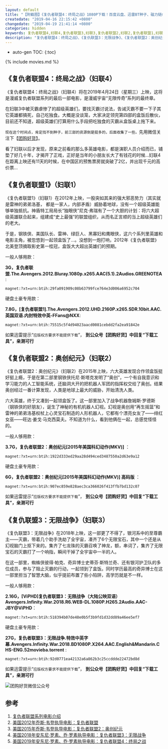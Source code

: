 ```yaml
---
layout: default
title: "【附截图】《复仇者联盟4：终局之战》1080P下载！百度云盘、迅雷BT种子、磁力链magnet"
createdate: "2019-04-16 22:15:42 +0800"
changedate: "2019-04-19 21:41:14 +0800"
categories: hidden
keywords: 复仇者联盟4,妇联4,复仇者联盟3,妇联3,复仇者联盟2,妇联2,复仇者联盟1,妇联1,漫威电影
description: "复仇者联盟4：终局之战》、《复仇联盟3：无限战争》、《复仇者联盟2：奥创纪元》、《复仇者联盟1》的BT种子、Magnet磁力链、迅雷百度云下载地址，钢铁侠、美国队长、雷神、绿巨人、黑寡妇和鹰眼侠一起领盒饭：Avengers.Infinity.War.2018.BD1080P.X264.AAC.English&Mandarin.CHS-ENG.52movieba.torren"
---
```


* auto-gen TOC:
{:toc}

{% include movies.md %}

## 《复仇者联盟4：终局之战》（妇联4）

《复仇者联盟4：终局之战》（妇联4）将在2019年4月24日（星期三）上映，这将是漫威复仇者联盟系列的最后一部电影，是漫威宇宙“无限传奇”系列的最终章。

在妇联3中被灭霸虐惨了的超级英雄们，要找灭霸讨说法，告诫灭霸不要一下子其它英雄都搞死，自己吃独食。大概是没谈笼，大家决定领完第四部的盒饭后散伙，目前还不知道，超级英雄们打算用什么手段把吃独食的灭霸从盒饭桌上拖下来。

`现在这个时间点，肯定找不到种子，前三部的资源倒是挺多的，后面收集了一些。`先用微信关注下【[团购好货](https://www.lijiaocn.com/img/taobaoke/tuanhaohuo-discount.jpg)】。

看了妇联以后才发现，原来之前看的那么多英雄电影，都是演职人员介绍而已，铺垫了好几十年，才揭开了正戏，正好是当年的小朋友长大了有钱花的时候...妇联4在距离上映还有11天的时候，在中国区的预售票房就突破了2亿，并出现千元的高价票...

## 《复仇者联盟1》（妇联1）

《复仇者联盟1》（妇联1）在2012年上映，一股突如其来的强大邪恶势力（其实就是雷神的弟弟洛基， 都是一家人，内部矛盾）威胁着地球，没有一个超级英雄能够单独抵抗。神盾特工局局长“独眼侠”尼克·弗瑞有了一个大胆的计划：将六大超级英雄联合起来，组建成“史上最强”的联盟组织，从而名正言顺的当上超级英雄们的老大。

于是，钢铁侠、美国队长、雷神、绿巨人、黑寡妇和鹰眼侠，这六个系列里英雄和电影主角，被忽悠到一起领盒饭了...。没想到一炮打响，2012年《复仇者联盟》北美登顶摘取影史第一桂冠，盒饭大大超出英雄们的预期。

一般人够用款：

**3G，复仇者联盟.The.Avengers.2012.Bluray.1080p.x265.AAC(5.1).2Audios.GREENOTEA**:

	magnet:?xt=urn:btih:29fa091909c08b63799fce764e3d006a6952c704

硬盘土豪专用款：

**7.8G，[复仇者联盟1].The.Avengers.2012.UHD.2160P.x265.SDR.10bit.AAC.英国双语.内封特效中英-FFans@NXX**:

	magnet:?xt=urn:btih:75515c5f4d94023aacd0081cebdd2fa2ea91842e

如果迅雷提示“`应版权方要求不能提供下载`”， **到公众号【团购好货】中回复“下载工具”，亲测可行**

## 《复仇者联盟2：奥创纪元》（妇联2）

《复仇者联盟2：奥创纪元》（妇联2）在2015年上映，六大英雄发现合作领盒饭挺好挺上瘾，于是在第二部里钢铁侠托尼·斯塔克发明了“奥创”，一个有自我意识和学习能力的人工智能系统，还脑洞大开的把机器人军团的指挥权交给了奥创。结果奥创经过一番计算发现，人类是地球上最大的威胁，开始清洗人类。

六大英雄，终于又凑到一起领盒饭了。这一部里加入了战争机器詹姆斯·罗德斯（钢铁侠的好朋友），诞生了神秘的有机机器人幻视。幻视是奥创用“再生摇篮”和雷神的弟弟洛基权杖上心灵宝石制造的人形机器人，它都有个漂亮女友了——绯红女巫——旺达·姜戈·马克西莫夫。不知道为什么，看到他俩在一起，总感觉怪怪的。

一般人够用款：

**3.7G，复仇者联盟2：奥创纪元[2015年美国科幻动作(MKV)]** ：

	magnet:?xt=urn:btih:1922d333ed29aa28d494ced3487550a2d63e9a12

硬盘土豪专用款：

**6G，复仇者联盟2：奥创纪元[2015年美国科幻动作(MKV)] 高码版** ：

	magnet:?xt=urn:btih:907ec859e828aec3ca366026f413ffb7bd132c07

如果迅雷提示“`应版权方要求不能提供下载`”， **到公众号【团购好货】中回复“下载工具”，亲测可行**

## 《复仇联盟3：无限战争》（妇联3）

《复仇联盟3：无限战争》在2018年上映，这一部更了不得了，银河系中的至尊霸主——灭霸，带着几个助手洗劫了全宇宙，凑齐了6个无限宝石，其中一个还是从幻视脑门上抠下来的。集齐了七龙珠的灭霸召唤了神龙，额，串词了，集齐了无限宝石的灭霸打了一个响指，瞬间干掉了全宇宙中一半的人。

在这一部里，蜘蛛侠彼得·帕克、奇异博士史蒂芬·斯特兰奇、还有银河护卫队的多位成员，参与了阻止灭霸的行动，一起领到了盒饭。同时学历最高的奇异博士在这一部里担当了智慧大脑，似乎提前布置了些小陷阱，高学历就是不一样。

一般人够用款：

**2.16G，[ViPHD]复仇者联盟3：无限战争（大陆公映双语）Avengers.Infinity.War.2018.R6.WEB-DL.1080P.H265.2Audio.AAC-JBY@ViPHD**：

	magnet:?xt=urn:btih:518394b07de48e0b5f3b9fd1d32dd89a46ee5ef7

硬盘土豪专用款：

**27G，复仇者联盟3：无限战争.特效中英字幕.Avengers.Infinity.War.2018.BD1080P.X264.AAC.English&Mandarin.CHS-ENG.52movieba.torrent** : 

	magnet:?xt=urn:btih:92d0771ea42132a6a862b3c25ccddde22472bd8d

如果迅雷提示“`应版权方要求不能提供下载`”， **到公众号【团购好货】中回复“下载工具”，亲测可行**

![团购好货微信公众号](https://www.lijiaocn.com/img/taobaoke/tuanhaohuo-discount.jpg)

## 参考

1. [复仇者联盟系列电影介绍](https://baike.baidu.com/item/%E5%A4%8D%E4%BB%87%E8%80%85%E8%81%94%E7%9B%9F/17609141#4)
2. [美国2012年乔斯·韦登执导电影：复仇者联盟](https://baike.baidu.com/item/%E5%A4%8D%E4%BB%87%E8%80%85%E8%81%94%E7%9B%9F/22347?fr=aladdin)
3. [美国2015年乔斯·韦登执导电影：复仇者联盟2：奥创纪元](https://baike.baidu.com/item/%E5%A4%8D%E4%BB%87%E8%80%85%E8%81%94%E7%9B%9F2%EF%BC%9A%E5%A5%A5%E5%88%9B%E7%BA%AA%E5%85%83)
4. [美国2018年安东尼·罗素、乔·罗素执导电影：复仇者联盟3：无限战争](https://baike.baidu.com/item/%E5%A4%8D%E4%BB%87%E8%80%85%E8%81%94%E7%9B%9F3%EF%BC%9A%E6%97%A0%E9%99%90%E6%88%98%E4%BA%89/15971907)
5. [美国2019年安东尼·罗素、乔·罗素执导电影：复仇者联盟4：终局之战](https://baike.baidu.com/item/%E5%A4%8D%E4%BB%87%E8%80%85%E8%81%94%E7%9B%9F4%EF%BC%9A%E7%BB%88%E5%B1%80%E4%B9%8B%E6%88%98/23196017)
